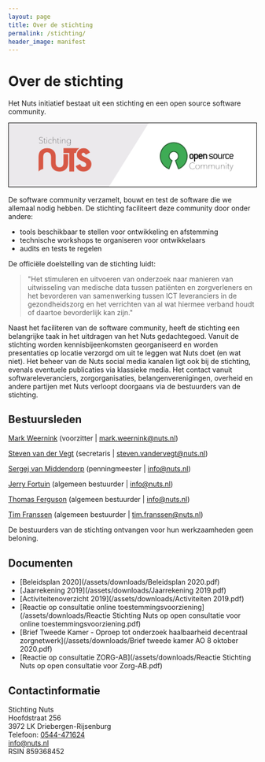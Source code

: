 ```yaml
---
layout: page
title: Over de stichting
permalink: /stichting/
header_image: manifest
---
```


# Over de stichting

Het Nuts initiatief bestaat uit een stichting en een open source software community.

<img class="inline-image" src="/assets/images/stichting-open-source.png" alt="Stichting-open-source" title="Stichting-open-source-community" style="border:1px solid black"/>

De software community verzamelt, bouwt en test de software die we allemaal nodig hebben. De stichting faciliteert deze community door onder andere:
- tools beschikbaar te stellen voor ontwikkeling en afstemming
- technische workshops te organiseren voor ontwikkelaars
- audits en tests te regelen

De officiële doelstelling van de stichting luidt:
> "Het stimuleren en uitvoeren van onderzoek naar manieren van uitwisseling van medische data tussen patiënten en zorgverleners en het bevorderen van samenwerking tussen ICT leveranciers in de gezondheidszorg en het verrichten van al wat hiermee verband houdt of daartoe bevorderlijk kan zijn."

Naast het faciliteren van de software community, heeft de stichting een belangrijke taak in het uitdragen van het Nuts gedachtegoed. Vanuit de stichting worden kennisbijeenkomsten georganiseerd en worden presentaties op locatie verzorgd om uit te leggen wat Nuts doet (en wat niet). Het beheer van de Nuts social media kanalen ligt ook bij de stichting, evenals eventuele publicaties via klassieke media. Het contact vanuit softwareleveranciers, zorgorganisaties, belangenverenigingen, overheid en andere partijen met Nuts verloopt doorgaans via de bestuurders van de stichting.  

## Bestuursleden

<a href="https://www.linkedin.com/in/mark-weernink-4b3a5214/">Mark Weernink</a> (voorzitter \| [mark.weernink@nuts.nl](mailto:mark.weernink@nuts.nl))

<a href="https://www.linkedin.com/in/steven-van-der-vegt-15a28118/">Steven van der Vegt</a> (secretaris \| [steven.vandervegt@nuts.nl](mailto:steven.vandervegt@nuts.nl))

<a href="https://www.linkedin.com/in/sergejvanmiddendorp/">Sergej van Middendorp</a> (penningmeester \| [info@nuts.nl](mailto:info@nuts.nl))

<a href="https://www.linkedin.com/in/jerryfortuin/">Jerry Fortuin</a> (algemeen bestuurder \| [info@nuts.nl](mailto:info@nuts.nl))

<a href="https://www.linkedin.com/in/thferguson/">Thomas Ferguson</a> (algemeen bestuurder \| [info@nuts.nl](mailto:info@nuts.nl))

<a href="https://www.linkedin.com/in/tim-franssen-0b9b9aa/">Tim Franssen</a> (algemeen bestuurder \| [tim.franssen@nuts.nl](mailto:tim.franssen@nuts.nl))

De bestuurders van de stichting ontvangen voor hun werkzaamheden geen beloning.

## Documenten

* [Beleidsplan 2020](/assets/downloads/Beleidsplan 2020.pdf)
* [Jaarrekening 2019](/assets/downloads/Jaarrekening 2019.pdf)
* [Activiteitenoverzicht 2019](/assets/downloads/Activiteiten 2019.pdf)
* [Reactie op consultatie online toestemmingsvoorziening](/assets/downloads/Reactie Stichting Nuts op open consultatie voor online toestemmingsvoorziening.pdf)
* [Brief Tweede Kamer - Oproep tot onderzoek haalbaarheid decentraal zorgnetwerk](/assets/downloads/Brief tweede kamer AO 8 oktober 2020.pdf)
* [Reactie op consultatie ZORG-AB](/assets/downloads/Reactie Stichting Nuts op open consultatie voor Zorg-AB.pdf)

## Contactinformatie

Stichting Nuts<br/>
Hoofdstraat 256<br/>
3972 LK Driebergen-Rijsenburg<br/>
Telefoon: [0544-471624](tel:0544-471624)<br/>
[info@nuts.nl](mailto:info@nuts.nl)<br/>
RSIN 859368452

